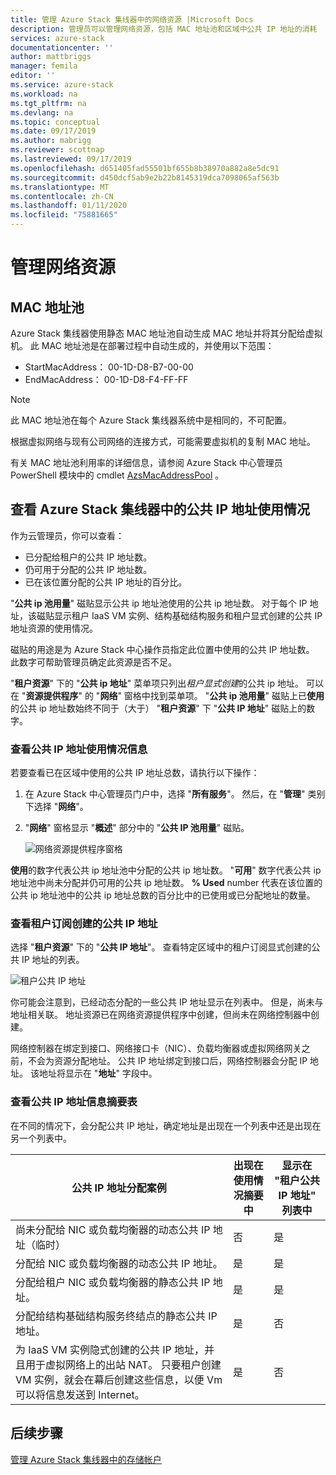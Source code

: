 ```yaml
---
title: 管理 Azure Stack 集线器中的网络资源 |Microsoft Docs
description: 管理员可以管理网络资源，包括 MAC 地址池和区域中公共 IP 地址的消耗
services: azure-stack
documentationcenter: ''
author: mattbriggs
manager: femila
editor: ''
ms.service: azure-stack
ms.workload: na
ms.tgt_pltfrm: na
ms.devlang: na
ms.topic: conceptual
ms.date: 09/17/2019
ms.author: mabrigg
ms.reviewer: scottnap
ms.lastreviewed: 09/17/2019
ms.openlocfilehash: d651405fad55501bf655b8b38970a882a8e5dc91
ms.sourcegitcommit: d450dcf5ab9e2b22b8145319dca7098065af563b
ms.translationtype: MT
ms.contentlocale: zh-CN
ms.lasthandoff: 01/11/2020
ms.locfileid: "75881665"
---
```

# <a name="manage-network-resources"></a>管理网络资源

## <a name="mac-address-pool"></a>MAC 地址池

Azure Stack 集线器使用静态 MAC 地址池自动生成 MAC 地址并将其分配给虚拟机。
此 MAC 地址池是在部署过程中自动生成的，并使用以下范围：

- StartMacAddress： 00-1D-D8-B7-00-00
- EndMacAddress： 00-1D-D8-F4-FF-FF

> [!Note]  
> 此 MAC 地址池在每个 Azure Stack 集线器系统中是相同的，不可配置。

根据虚拟网络与现有公司网络的连接方式，可能需要虚拟机的复制 MAC 地址。

有关 MAC 地址池利用率的详细信息，请参阅 Azure Stack 中心管理员 PowerShell 模块中的 cmdlet [AzsMacAddressPool](https://docs.microsoft.com/powershell/module/azs.fabric.admin/get-azsmacaddresspool) 。

## <a name="view-public-ip-address-consumption-in-azure-stack-hub"></a>查看 Azure Stack 集线器中的公共 IP 地址使用情况

作为云管理员，你可以查看：
 - 已分配给租户的公共 IP 地址数。
 - 仍可用于分配的公共 IP 地址数。
 - 已在该位置分配的公共 IP 地址的百分比。

"**公共 ip 池用量**" 磁贴显示公共 ip 地址池使用的公共 ip 地址数。 对于每个 IP 地址，该磁贴显示租户 IaaS VM 实例、结构基础结构服务和租户显式创建的公共 IP 地址资源的使用情况。

磁贴的用途是为 Azure Stack 中心操作员指定此位置中使用的公共 IP 地址数。 此数字可帮助管理员确定此资源是否不足。

"**租户资源**" 下的 "**公共 ip 地址**" 菜单项只列出*租户显式创建*的公共 ip 地址。 可以在 "**资源提供程序**" 的 "**网络**" 窗格中找到菜单项。 "**公共 ip 池用量**" 磁贴上已**使用**的公共 ip 地址数始终不同于（大于） "**租户资源**" 下 "**公共 IP 地址**" 磁贴上的数字。

### <a name="view-the-public-ip-address-usage-information"></a>查看公共 IP 地址使用情况信息

若要查看已在区域中使用的公共 IP 地址总数，请执行以下操作：

1. 在 Azure Stack 中心管理员门户中，选择 "**所有服务**"。 然后，在 "**管理**" 类别下选择 "**网络**"。
1. "**网络**" 窗格显示 "**概述**" 部分中的 "**公共 IP 池用量**" 磁贴。

    ![网络资源提供程序窗格](media/azure-stack-viewing-public-ip-address-consumption/ip-address-consumption-01.png)

**使用**的数字代表公共 ip 地址池中分配的公共 ip 地址数。 "**可用**" 数字代表公共 ip 地址池中尚未分配并仍可用的公共 ip 地址数。 **% Used** number 代表在该位置的公共 ip 地址池中的公共 ip 地址总数的百分比中的已使用或已分配地址的数量。

### <a name="view-the-public-ip-addresses-that-were-created-by-tenant-subscriptions"></a>查看租户订阅创建的公共 IP 地址

选择 "**租户资源**" 下的 "**公共 IP 地址**"。 查看特定区域中的租户订阅显式创建的公共 IP 地址的列表。

![租户公共 IP 地址](media/azure-stack-viewing-public-ip-address-consumption/ip-address-consumption-02.png)

你可能会注意到，已经动态分配的一些公共 IP 地址显示在列表中。 但是，尚未与地址相关联。 地址资源已在网络资源提供程序中创建，但尚未在网络控制器中创建。

网络控制器在绑定到接口、网络接口卡（NIC）、负载均衡器或虚拟网络网关之前，不会为资源分配地址。 公共 IP 地址绑定到接口后，网络控制器会分配 IP 地址。 该地址将显示在 "**地址**" 字段中。

### <a name="view-the-public-ip-address-information-summary-table"></a>查看公共 IP 地址信息摘要表

在不同的情况下，会分配公共 IP 地址，确定地址是出现在一个列表中还是出现在另一个列表中。

| **公共 IP 地址分配案例** | **出现在使用情况摘要中** | **显示在 "租户公共 IP 地址" 列表中** |
| --- | --- | --- |
| 尚未分配给 NIC 或负载均衡器的动态公共 IP 地址（临时） |否 |是 |
| 分配给 NIC 或负载均衡器的动态公共 IP 地址。 |是 |是 |
| 分配给租户 NIC 或负载均衡器的静态公共 IP 地址。 |是 |是 |
| 分配给结构基础结构服务终结点的静态公共 IP 地址。 |是 |否 |
| 为 IaaS VM 实例隐式创建的公共 IP 地址，并且用于虚拟网络上的出站 NAT。 只要租户创建 VM 实例，就会在幕后创建这些信息，以便 Vm 可以将信息发送到 Internet。 |是 |否 |

## <a name="next-steps"></a>后续步骤

[管理 Azure Stack 集线器中的存储帐户](azure-stack-manage-storage-accounts.md)
